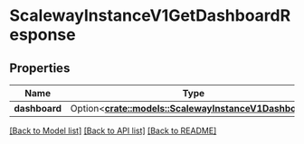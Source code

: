 # ScalewayInstanceV1GetDashboardResponse

## Properties

Name | Type | Description | Notes
------------ | ------------- | ------------- | -------------
**dashboard** | Option<[**crate::models::ScalewayInstanceV1Dashboard**](scaleway.instance.v1.Dashboard.md)> |  | [optional]

[[Back to Model list]](../README.md#documentation-for-models) [[Back to API list]](../README.md#documentation-for-api-endpoints) [[Back to README]](../README.md)



